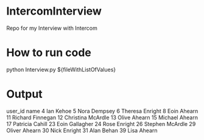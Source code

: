 # IntercomInterview
Repo for my Interview with Intercom

# How to run code
python Interview.py ${fileWithListOfValues}

# Output
user_id		name
4 		Ian Kehoe
5 		Nora Dempsey
6 		Theresa Enright
8 		Eoin Ahearn
11 		Richard Finnegan
12 		Christina McArdle
13 		Olive Ahearn
15 		Michael Ahearn
17 		Patricia Cahill
23 		Eoin Gallagher
24 		Rose Enright
26 		Stephen McArdle
29 		Oliver Ahearn
30 		Nick Enright
31 		Alan Behan
39 		Lisa Ahearn

